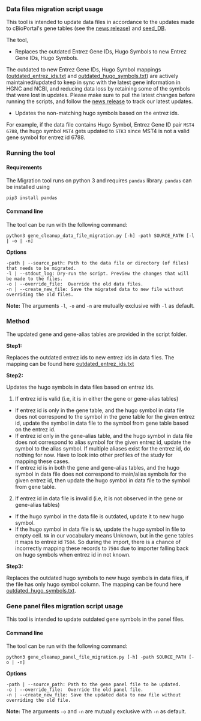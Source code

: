 ### Data files migration script usage

This tool is intended to update data files in accordance to the updates made to cBioPortal's gene tables (see the [news release](https://github.com/cBioPortal/datahub/blob/0d21da85619bcc3e66c4eaf04675d3393e640306/seedDB/gene_update_dec_16_2020.md)) and [seed_DB](https://github.com/cBioPortal/datahub/tree/master/seedDB).

The tool,
- Replaces the outdated Entrez Gene IDs, Hugo Symbols to new Entrez Gene IDs, Hugo Symbols. 

The outdated to new Entrez Gene IDs, Hugo Symbol mappings ([outdated_entrez_ids.txt](https://github.com/cBioPortal/datahub-study-curation-tools/blob/19661e9998bf74836a037a6285153796b07d5318/HGNC_Genomic_Files_Migration/outdated_entrez_ids.txt) and [outdated_hugo_symbols.txt](https://github.com/cBioPortal/datahub-study-curation-tools/blob/19661e9998bf74836a037a6285153796b07d5318/HGNC_Genomic_Files_Migration/outdated_hugo_symbols.txt)) are actively maintained/updated to keep in sync with the latest gene information in HGNC and NCBI, and reducing data loss by retaining some of the symbols that were lost in updates. Please make sure to pull the latest changes before running the scripts, and follow the [news release](https://github.com/cBioPortal/datahub/blob/0d21da85619bcc3e66c4eaf04675d3393e640306/seedDB/gene_update_dec_16_2020.md) to track our latest updates.

- Updates the non-matching hugo symbols based on the entrez ids. 

For example, if the data file contains Hugo Symbol, Entrez Gene ID pair `MST4	6788`, the hugo symbol `MST4` gets updated to `STK3` since MST4 is not a valid gene symbol for entrez id 6788.

### Running the tool

#### Requirements

The Migration tool runs on python 3 and requires `pandas` library. `pandas` can be installed using
```
pip3 install pandas
 ```

#### Command line

The tool can be run with the following command:
```
python3 gene_cleanup_data_file_migration.py [-h] -path SOURCE_PATH [-l | -o | -n]
````


**Options**
```
-path | --source_path: Path to the data file or directory (of files) that needs to be migrated.
-l | --stdout_log: Dry-run the script. Preview the changes that will be made to the files.
-o | --override_file:  Override the old data files.
-n | --create_new_file: Save the migrated data to new file without overriding the old files.
```

**Note:**
The arguments `-l`, `-o` and `-n` are mutually exclusive with `-l` as default.

### Method

The updated gene and gene-alias tables are provided in the script folder. 

**Step1:**

Replaces the outdated entrez ids to new entrez ids in data files. The mapping can be found here [outdated_entrez_ids.txt](https://github.com/cBioPortal/datahub-study-curation-tools/blob/19661e9998bf74836a037a6285153796b07d5318/HGNC_Genomic_Files_Migration/outdated_entrez_ids.txt)

**Step2:**

Updates the hugo symbols in data files based on entrez ids.

1. If entrez id is valid (i.e, it is in either the gene or gene-alias tables)
- If entrez id is only in the gene table, and the hugo symbol in data file does not correspond to the symbol in the gene table for the given entrez id, update the symbol in data file to the symbol from gene table based on the entrez id.
- If entrez id only in the gene-alias table, and the hugo symbol in data file does not correspond to alias symbol for the given entrez id, update the symbol to the alias symbol. If multiple aliases exist for the entrez id, do nothing for now. Have to look into other profiles of the study for mapping these cases.
- If entrez id is in both the gene and gene-alias tables, and the hugo symbol in data file does not correspond to main/alias symbols for the given entrez id, then update the hugo symbol in data file to the symbol from gene table.

2. If entrez id in data file is invalid (i.e, it is not observed in the gene or gene-alias tables)
- If the hugo symbol in the data file is outdated, update it to new hugo symbol.
- If the hugo symbol in data file is `NA`, update the hugo symbol in file to empty cell. `NA` in our vocabulary means Unknown, but in the gene tables it maps to entrez id `7504`. So during the import, there is a chance of incorrectly mapping these records to `7504` due to importer falling back on hugo symbols when entrez id in not known.

**Step3:**

Replaces the outdated hugo symbols to new hugo symbols in data files, if the file has only hugo symbol column. The mapping can be found here [outdated_hugo_symbols.txt](https://github.com/cBioPortal/datahub-study-curation-tools/blob/19661e9998bf74836a037a6285153796b07d5318/HGNC_Genomic_Files_Migration/outdated_hugo_symbols.txt).

### Gene panel files migration script usage

This tool is intended to update outdated gene symbols in the panel files.

#### Command line

The tool can be run with the following command:
```
python3 gene_cleanup_panel_file_migration.py [-h] -path SOURCE_PATH [-o | -n]
````

**Options**
```
-path | --source_path: Path to the gene panel file to be updated.
-o | --override_file:  Override the old panel file.
-n | --create_new_file: Save the updated data to new file without overriding the old file.
```

**Note:**
The arguments `-o` and `-n` are mutually exclusive with `-n` as default.


